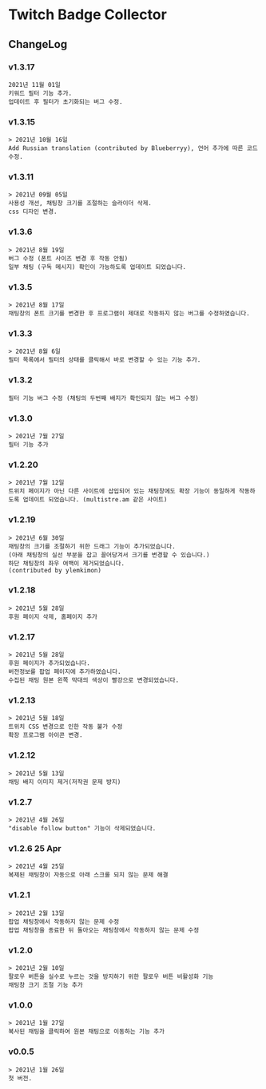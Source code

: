 # Twitch Badge Collector
## ChangeLog

### v1.3.17
    2021년 11월 01일
    키워드 필터 기능 추가.
    업데이트 후 필터가 초기화되는 버그 수정.

### v1.3.15
    > 2021년 10월 16일
    Add Russian translation (contributed by Blueberryy), 언어 추가에 따른 코드 수정.

### v1.3.11
    > 2021년 09월 05일
    사용성 개선, 채팅창 크기를 조절하는 슬라이더 삭제.
    css 디자인 변경.

### v1.3.6 
    > 2021년 8월 19일
    버그 수정 (폰트 사이즈 변경 후 작동 안됨)
    일부 채팅 (구독 메시지) 확인이 가능하도록 업데이트 되었습니다.

### v1.3.5
    > 2021년 8월 17일
    채팅창의 폰트 크기를 변경한 후 프로그램이 제대로 작동하지 않는 버그를 수정하였습니다.

### v1.3.3 
    > 2021년 8월 6일
    필터 목록에서 필터의 상태를 클릭해서 바로 변경할 수 있는 기능 추가.

### v1.3.2
    필터 기능 버그 수정 (채팅의 두번째 배지가 확인되지 않는 버그 수정)

### v1.3.0
    > 2021년 7월 27일 
    필터 기능 추가

### v1.2.20
    > 2021년 7월 12일
    트위치 페이지가 아닌 다른 사이트에 삽입되어 있는 채팅창에도 확장 기능이 동일하게 작동하도록 업데이트 되었습니다. (multistre.am 같은 사이트)

### v1.2.19
    > 2021년 6월 30일
    채팅창의 크기를 조절하기 위한 드래그 기능이 추가되었습니다.
    (아래 채팅창의 실선 부분을 잡고 끌어당겨서 크기를 변경할 수 있습니다.)
    하단 채팅창의 좌우 여백이 제거되었습니다.
    (contributed by ylemkimon)

### v1.2.18
    > 2021년 5월 28일
    후원 페이지 삭제, 홈페이지 추가

### v1.2.17
    > 2021년 5월 28일
    후원 페이지가 추가되었습니다.
    버전정보를 팝업 페이지에 추가하였습니다.
    수집된 채팅 원본 왼쪽 막대의 색상이 빨강으로 변경되었습니다.

### v1.2.13
    > 2021년 5월 18일
    트위치 CSS 변경으로 인한 작동 불가 수정
    확장 프로그램 아이콘 변경.

### v1.2.12
    > 2021년 5월 13일
    채팅 배지 이미지 제거(저작권 문제 방지)

### v1.2.7
    > 2021년 4월 26일
    "disable follow button" 기능이 삭제되었습니다.
    
### v1.2.6 25 Apr
    > 2021년 4월 25일
    복제된 채팅창이 자동으로 아래 스크롤 되지 않는 문제 해결

### v1.2.1
    > 2021년 2월 13일
    팝업 채팅창에서 작동하지 않는 문제 수정
    팝업 채팅창을 종료한 뒤 돌아오는 채팅창에서 작동하지 않는 문제 수정

### v1.2.0
    > 2021년 2월 10일
    팔로우 버튼을 실수로 누르는 것을 방지하기 위한 팔로우 버튼 비활성화 기능
    채팅창 크기 조절 기능 추가

### v1.0.0
    > 2021년 1월 27일
    복사된 채팅을 클릭하여 원본 채팅으로 이동하는 기능 추가
    
### v0.0.5
    > 2021년 1월 26일
    첫 버전.